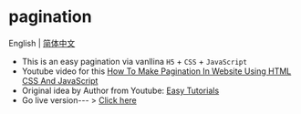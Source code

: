 # pagination
  English | [简体中文](https://github.com/Ashuai-jpg/pagination/blob/master/README-zh_CN.md)
- This is an easy pagination via vanllina `H5` + `CSS` + `JavaScript`
- Youtube video for this [How To Make Pagination In Website Using HTML CSS And JavaScript](https://www.youtube.com/watch?v=Ejdir7bwCpk)
- Original idea by Author from Youtube: [Easy Tutorials](https://www.youtube.com/@EasyTutorialsVideo)
- Go live version--- $\gt$ <a href="https://ashuai-jpg.github.io/pagination-h5/" target="_blank">Click here</a>
